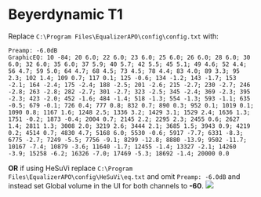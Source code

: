 # Beyerdynamic T1
Replace `C:\Program Files\EqualizerAPO\config\config.txt` with:
```
Preamp: -6.0dB
GraphicEQ: 10 -84; 20 6.0; 22 6.0; 23 6.0; 25 6.0; 26 6.0; 28 6.0; 30 6.0; 32 6.0; 35 6.0; 37 5.9; 40 5.7; 42 5.5; 45 5.1; 49 4.6; 52 4.4; 56 4.7; 59 5.0; 64 4.7; 68 4.5; 73 4.5; 78 4.4; 83 4.0; 89 3.3; 95 2.3; 102 1.4; 109 0.7; 117 0.1; 125 -0.6; 134 -1.2; 143 -1.7; 153 -2.1; 164 -2.4; 175 -2.4; 188 -2.5; 201 -2.6; 215 -2.7; 230 -2.7; 246 -2.8; 263 -2.8; 282 -2.7; 301 -2.7; 323 -2.5; 345 -2.4; 369 -2.3; 395 -2.3; 423 -2.0; 452 -1.6; 484 -1.4; 518 -1.3; 554 -1.3; 593 -1.1; 635 -0.5; 679 -0.1; 726 0.4; 777 0.8; 832 0.7; 890 0.3; 952 0.1; 1019 0.1; 1090 0.8; 1167 1.6; 1248 2.5; 1336 3.2; 1429 3.1; 1529 2.4; 1636 1.3; 1751 -0.2; 1873 -0.4; 2004 0.7; 2145 2.2; 2295 2.3; 2455 0.6; 2627 1.4; 2811 1.3; 3008 2.0; 3219 2.6; 3444 2.1; 3685 1.5; 3943 0.9; 4219 0.2; 4514 0.7; 4830 4.7; 5168 6.0; 5530 -0.6; 5917 -7.7; 6331 -8.3; 6775 -2.7; 7249 -5.5; 7756 -9.1; 8299 -12.8; 8880 -13.9; 9502 -11.7; 10167 -7.4; 10879 -3.6; 11640 -1.7; 12455 -1.4; 13327 -2.1; 14260 -3.9; 15258 -6.2; 16326 -7.0; 17469 -5.3; 18692 -1.4; 20000 0.0
```
**OR** if using HeSuVi replace `C:\Program Files\EqualizerAPO\config\HeSuVi\eq.txt` and omit `Preamp: -6.0dB` and instead set Global volume in the UI for both channels to **-60**.
![](https://raw.githubusercontent.com/jaakkopasanen/AutoEq/master/results/Sonoma%20Model%20One/innerfidelity/onear/Beyerdynamic%20T1/Beyerdynamic%20T1.png)